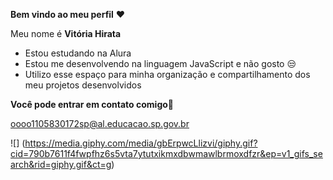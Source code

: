 **Bem vindo ao meu perfil** ❤️

Meu nome é **Vitória Hirata**

- Estou estudando na Alura
- Estou me desenvolvendo na linguagem JavaScript e não gosto 😒
- Utilizo esse espaço para minha organização e compartilhamento dos meu projetos desenvolvidos

**Você pode entrar em contato comigo**📧

oooo1105830172sp@al.educacao.sp.gov.br

![] (https://media.giphy.com/media/gbErpwcLlizvi/giphy.gif?cid=790b7611f4fwpfhz6s5vta7ytutxikmxdbwmawlbrmoxdfzr&ep=v1_gifs_search&rid=giphy.gif&ct=g)

